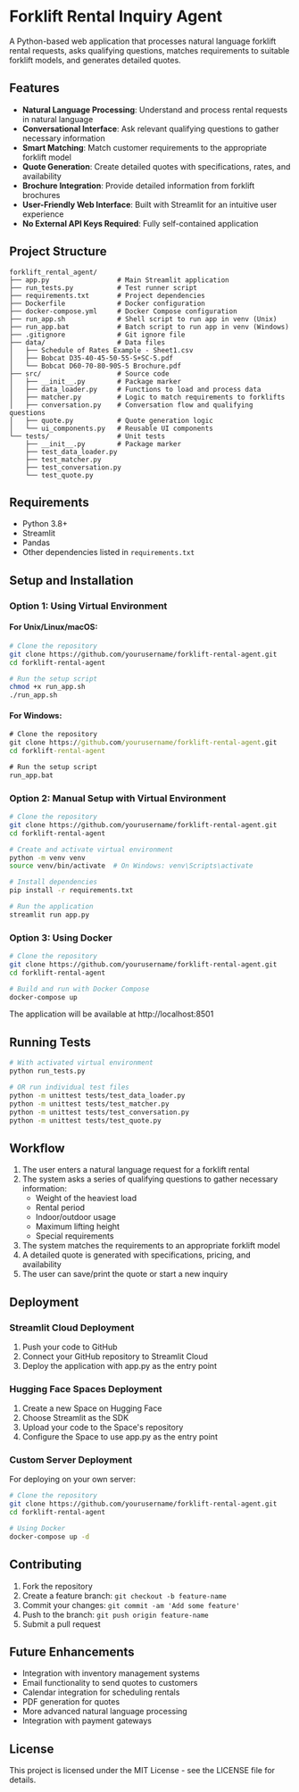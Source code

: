 # Forklift Rental Inquiry Agent

A Python-based web application that processes natural language forklift rental requests, asks qualifying questions, matches requirements to suitable forklift models, and generates detailed quotes.

## Features

- **Natural Language Processing**: Understand and process rental requests in natural language
- **Conversational Interface**: Ask relevant qualifying questions to gather necessary information
- **Smart Matching**: Match customer requirements to the appropriate forklift model
- **Quote Generation**: Create detailed quotes with specifications, rates, and availability
- **Brochure Integration**: Provide detailed information from forklift brochures
- **User-Friendly Web Interface**: Built with Streamlit for an intuitive user experience
- **No External API Keys Required**: Fully self-contained application

## Project Structure

```
forklift_rental_agent/
├── app.py                 # Main Streamlit application
├── run_tests.py           # Test runner script
├── requirements.txt       # Project dependencies
├── Dockerfile             # Docker configuration
├── docker-compose.yml     # Docker Compose configuration
├── run_app.sh             # Shell script to run app in venv (Unix)
├── run_app.bat            # Batch script to run app in venv (Windows)
├── .gitignore             # Git ignore file
├── data/                  # Data files
│   ├── Schedule of Rates Example - Sheet1.csv
│   ├── Bobcat D35-40-45-50-55-S+SC-5.pdf
│   └── Bobcat D60-70-80-90S-5 Brochure.pdf
├── src/                   # Source code
│   ├── __init__.py        # Package marker
│   ├── data_loader.py     # Functions to load and process data
│   ├── matcher.py         # Logic to match requirements to forklifts
│   ├── conversation.py    # Conversation flow and qualifying questions
│   ├── quote.py           # Quote generation logic
│   └── ui_components.py   # Reusable UI components
└── tests/                 # Unit tests
    ├── __init__.py        # Package marker 
    ├── test_data_loader.py
    ├── test_matcher.py
    ├── test_conversation.py
    └── test_quote.py
```

## Requirements

- Python 3.8+
- Streamlit
- Pandas
- Other dependencies listed in `requirements.txt`

## Setup and Installation

### Option 1: Using Virtual Environment

#### For Unix/Linux/macOS:

```bash
# Clone the repository
git clone https://github.com/yourusername/forklift-rental-agent.git
cd forklift-rental-agent

# Run the setup script
chmod +x run_app.sh
./run_app.sh
```

#### For Windows:

```cmd
# Clone the repository
git clone https://github.com/yourusername/forklift-rental-agent.git
cd forklift-rental-agent

# Run the setup script
run_app.bat
```

### Option 2: Manual Setup with Virtual Environment

```bash
# Clone the repository
git clone https://github.com/yourusername/forklift-rental-agent.git
cd forklift-rental-agent

# Create and activate virtual environment
python -m venv venv
source venv/bin/activate  # On Windows: venv\Scripts\activate

# Install dependencies
pip install -r requirements.txt

# Run the application
streamlit run app.py
```

### Option 3: Using Docker

```bash
# Clone the repository
git clone https://github.com/yourusername/forklift-rental-agent.git
cd forklift-rental-agent

# Build and run with Docker Compose
docker-compose up
```

The application will be available at http://localhost:8501

## Running Tests

```bash
# With activated virtual environment
python run_tests.py

# OR run individual test files
python -m unittest tests/test_data_loader.py
python -m unittest tests/test_matcher.py
python -m unittest tests/test_conversation.py
python -m unittest tests/test_quote.py
```

## Workflow

1. The user enters a natural language request for a forklift rental
2. The system asks a series of qualifying questions to gather necessary information:
   - Weight of the heaviest load
   - Rental period
   - Indoor/outdoor usage
   - Maximum lifting height
   - Special requirements
3. The system matches the requirements to an appropriate forklift model
4. A detailed quote is generated with specifications, pricing, and availability
5. The user can save/print the quote or start a new inquiry

## Deployment

### Streamlit Cloud Deployment

1. Push your code to GitHub
2. Connect your GitHub repository to Streamlit Cloud
3. Deploy the application with app.py as the entry point

### Hugging Face Spaces Deployment

1. Create a new Space on Hugging Face
2. Choose Streamlit as the SDK
3. Upload your code to the Space's repository
4. Configure the Space to use app.py as the entry point

### Custom Server Deployment

For deploying on your own server:

```bash
# Clone the repository
git clone https://github.com/yourusername/forklift-rental-agent.git
cd forklift-rental-agent

# Using Docker
docker-compose up -d
```

## Contributing

1. Fork the repository
2. Create a feature branch: `git checkout -b feature-name`
3. Commit your changes: `git commit -am 'Add some feature'`
4. Push to the branch: `git push origin feature-name`
5. Submit a pull request

## Future Enhancements

- Integration with inventory management systems
- Email functionality to send quotes to customers
- Calendar integration for scheduling rentals
- PDF generation for quotes
- More advanced natural language processing
- Integration with payment gateways

## License

This project is licensed under the MIT License - see the LICENSE file for details.
